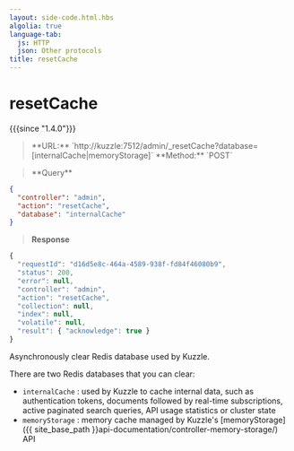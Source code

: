 ```yaml
---
layout: side-code.html.hbs
algolia: true
language-tab:
  js: HTTP
  json: Other protocols
title: resetCache
---
```


# resetCache

{{{since "1.4.0"}}}


<blockquote class="js">
<p>
**URL:** `http://kuzzle:7512/admin/_resetCache?database=[internalCache|memoryStorage]`  
**Method:** `POST`
</p>
</blockquote>

<blockquote class="json">
<p>
**Query**
</p>
</blockquote>


```json
{
  "controller": "admin",
  "action": "resetCache",
  "database": "internalCache"
}
```

>**Response**

```javascript
{
  "requestId": "d16d5e8c-464a-4589-938f-fd84f46080b9",
  "status": 200,
  "error": null,
  "controller": "admin",
  "action": "resetCache",
  "collection": null,
  "index": null,
  "volatile": null,
  "result": { "acknowledge": true }
}
```

Asynchronously clear Redis database used by Kuzzle.  

There are two Redis databases that you can clear:

 - `internalCache` : used by Kuzzle to cache internal data, such as authentication tokens, documents followed by real-time subscriptions, active paginated search queries, API usage statistics or cluster state
 - `memoryStorage` : memory cache managed by Kuzzle's [memoryStorage]({{ site_base_path }}api-documentation/controller-memory-storage/) API
